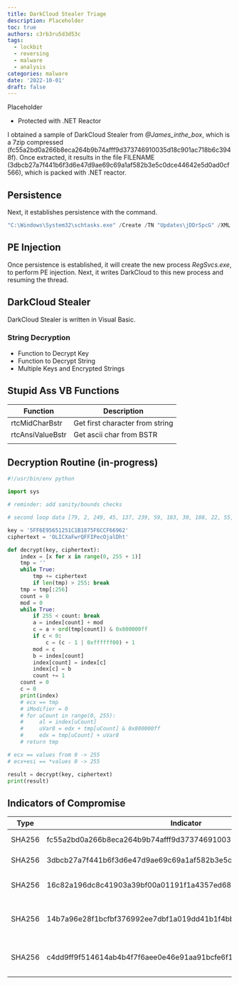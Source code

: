```yaml
---
title: DarkCloud Stealer Triage
description: Placeholder
toc: true
authors: c3rb3ru5d3d53c
tags:
  - lockbit
  - reversing
  - malware
  - analysis
categories: malware
date: '2022-10-01'
draft: false
---
```


Placeholder

- Protected with .NET Reactor

I obtained a sample of DarkCloud Stealer from *@James_inthe_box*, which is a 7zip compressed (fc55a2bd0a266b8eca264b9b74afff9d373746910035d18c901ac718b6c3948f). Once extracted, it results in the file FILENAME (3dbcb27a7f441b6f3d6e47d9ae69c69a1af582b3e5c0dce44642e5d0ad0cf566), which is packed with .NET reactor.

## Persistence
Next, it establishes persistence with the command.

```powershell
"C:\Windows\System32\schtasks.exe" /Create /TN "Updates\jDDrSpcG" /XML "C:\Users\admin\AppData\Local\Temp\tmp3332.tmp"
```

## PE Injection
Once persistence is established, it will create the new process *RegSvcs.exe*, to perform PE injection. Next, it writes DarkCloud to this new process and resuming the thread.

## DarkCloud Stealer
DarkCloud Stealer is written in Visual Basic.

### String Decryption
- Function to Decrypt Key
- Function to Decrypt String
- Multiple Keys and Encrypted Strings


## Stupid Ass VB Functions

| Function         | Description                     |
| ---------------- | ------------------------------- |
| rtcMidCharBstr   | Get first character from string |
| rtcAnsiValueBstr | Get ascii char from BSTR        |
|                  |                                 |

## Decryption Routine (in-progress)

```python
#!/usr/bin/env python

import sys

# reminder: add sanity/bounds checks

# second loop data [79, 2, 249, 45, 137, 239, 59, 183, 30, 108, 22, 55, 60, 0, 10, 35, 36, 159, 253, 24, 82, 216, 105, 235, 167, 68, 67, 236, 113, 201, 129, 5, 69, 199, 32, 135, 251, 52, 83, 132, 240, 160, 54, 165, 57, 176, 221, 120, 150, 78, 232, 88, 215, 126, 121, 17, 96, 62, 128, 107, 179, 172, 85, 70, 12, 241, 182, 97, 28, 173, 226, 207, 99, 16, 44, 162, 250, 91, 6, 64, 210, 243, 112, 227, 218, 116, 73, 244, 134, 81, 53, 7, 248, 111, 26, 170, 47, 198, 110, 77, 138, 41, 37, 148, 161, 40, 229, 8, 141, 13, 163, 72, 233, 1, 15, 149, 146, 145, 152, 123, 143, 51, 157, 186, 238, 168, 104, 246, 48, 144, 84, 122, 109, 255, 101, 155, 93, 20, 94, 180, 139, 147, 187, 130, 219, 46, 125, 213, 208, 142, 25, 230, 118, 223, 63, 23, 237, 92, 190, 49, 220, 193, 19, 214, 158, 95, 203, 184, 103, 194, 76, 71, 169, 39, 225, 31, 14, 3, 124, 178, 151, 153, 166, 212, 202, 90, 196, 242, 98, 33, 224, 197, 171, 117, 228, 29, 136, 211, 252, 102, 131, 4, 74, 234, 177, 205, 192, 254, 61, 100, 127, 50, 185, 191, 66, 27, 58, 80, 154, 174, 75, 38, 87, 21, 247, 114, 89, 204, 188, 195, 200, 156, 175, 140, 222, 86, 217, 181, 106, 209, 11, 245, 56, 34, 119, 189, 133, 43, 164, 231, 115, 9, 42, 18, 206, 65]

key = '5FF6E95651251C1B1875F6CCF66962'
ciphertext = 'OLICXaFwrQFFIPecOjalDht'

def decrypt(key, ciphertext):
    index = [x for x in range(0, 255 + 1)]
    tmp = ''
    while True:
        tmp += ciphertext
        if len(tmp) > 255: break
    tmp = tmp[:256]
    count = 0
    mod = 0
    while True:
        if 255 < count: break
        a = index[count] + mod
        c = a + ord(tmp[count]) & 0x800000ff
        if c < 0:
            c = (c - 1 | 0xffffff00) + 1
        mod = c
        b = index[count]
        index[count] = index[c]
        index[c] = b
        count += 1
    count = 0
    c = 0
    print(index)
    # ecx == tmp
    # iModifier = 0
    # for uCount in range(0, 255):
    #     al = index[uCount]
    #     uVar8 = edx + tmp[uCount] & 0x800000ff
    #     edx = tmp[uCount] + uVar8
    # return tmp

# ecx == values from 0 -> 255
# ecx+esi == *values 0 -> 255

result = decrypt(key, ciphertext)
print(result)

```

## Indicators of Compromise

| Type   | Indicator                                                        | Description                     |
| ------ | ---------------------------------------------------------------- | ------------------------------- |
| SHA256 | fc55a2bd0a266b8eca264b9b74afff9d373746910035d18c901ac718b6c3948f | DarkCloud Stealer 7zip          |
| SHA256 | 3dbcb27a7f441b6f3d6e47d9ae69c69a1af582b3e5c0dce44642e5d0ad0cf566 | DarkCloud Loader                |
| SHA256 | 16c82a196dc8c41903a39bf00a01191f1a4357ed6861a7127ee7472f7fb565fc | DarkCloud Stealer (Unpacked)    |
| SHA256 | 14b7a96e28f1bcfbf376992ee7dbf1a019dd41b1f4bb2b342772b092908d6008 | DarkCloud Stealer Module? .NET? |
| SHA256 | c4dd9ff9f514614ab4b4f7f6aee0e46e91aa91bcfe6f144d436b863024158c28 | DarkCloud Stealer Module Loader | 
